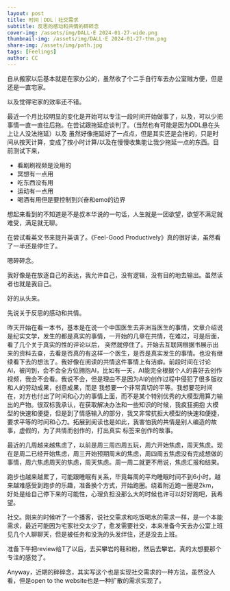 ```yaml
---
layout: post
title: 时间｜DDL｜社交需求
subtitle: 反思的感动和共情的碎碎念
cover-img: /assets/img/DALL·E 2024-01-27-wide.png
thumbnail-img: /assets/img/DALL·E 2024-01-27-thm.png
share-img: /assets/img/path.jpg
tags: [Feelings]
author: CC
---
```


自从搬家以后基本就是在家办公的，虽然收了个二手自行车去办公室贼方便，但是还是一直宅家。

以及觉得宅家的效率还不错。

最近一个月比较明显的变化是开始可以专注一段时间开始做事了，以及，可以少把事情一直一直往后拖。在尝试跟拖延症谈判了。（当然也有可能是因为DDL悬在头上让人没法拖延）以及
虽然好像拖延好了一点点，但是其实还是会拖的，只是时间从按天计算，变成了按小时计算/以及在慢慢收集能让我少拖延一点的东西。目前测试下来，
* 看剧刷视频是没用的
* 冥想有一点用
* 吃东西没有用
* 运动有一点用
* 喝酒有用但是要控制到兴奋和emo的边界

想起来看到的不知道是不是叔本华说的一句话，人生就是一团欲望，欲望不满足就难受，满足就无聊。

在尝试看英文书来提升英语了。《Feel-Good Productively》真的很好读，虽然看了一半还是停住了。

嗯碎碎念。

我好像是在放逐自己的表达，我允许自己，没有逻辑，没有目的地去输出。虽然读者也就是我自己。

好的从头来。

先说关于反思的感动和共情。

昨天开始在看一本书，基本是在说一个中国医生去非洲当医生的事情，文章介绍说是纪实文学，发生的都是真实的事情，一开始的几章在共情，在难过，可是后面，看了几个关于真实的性的评论以后，
突然就停住了。开始去互联网根据书展示出来的资料去查，去看是否真的有这样一个医生，是否是真实发生的事情。也没有继续看下去的想法了。我好像在阅读的共情这件事情上有洁癖。前段时间在讨论
AI，被问到，会不会全方位拥抱AI，比如有一天，AI能完全根据个人的喜好去创作视频，我会不会看。我说不会，但是理由不是因为AI的创作过程中侵犯了很多版权和人的劳动成果，创意成果，而是
我想要一个非常真切的平等。我想要花时间在，对方也付出了时间和心力的事情上面，而不是某个特别优秀的大模型用算力输出的产物。很双标我承认，在获取解决办法和一些知识的时候，我疯狂拥抱
大模型的快速和便捷，但是到了情感输入的部分，我又非常抗拒大模型的快速和便捷，要求平等的时间和心力。拓展到阅读也是如此，我害怕我的共情是别人编造的故事，虚假的，为了共情而创作的，打出真实
标签来创作的故事。

最近的几周越来越焦虑了，以前是周三周四周五玩，周六开始焦虑，周天焦虑。现在是周二已经开始焦虑，周三开始预期周末的焦虑，周四周五焦虑没有完成想做的事情，周六焦虑周天的焦虑，周天焦虑。周一周二就更不用说，焦虑汇报和结果。

跑步也越来越累了，可能跟睡眠有关系，毕竟每周的平均睡眠时间不到6小时。越来越难感受到跑步的乐趣，准备换个方式，开始跑圈。绕着附近跑一圈是2km，好处是给自己停下来的可能性，心理负担没那么大的时候也许可以好好跑吧，我希望。

社交。刚来的时候听了一个播客，说社交需求和吃饭喝水的需求一样，是一个本能需求，最近可能因为宅家社交太少了，愈发需要社交，本来准备今天去办公室上班见几个人聊聊天，但是被任务和没洗的头发绊住，还是没去上班。

准备下午把review给T了以后，去买攀岩的鞋和粉，然后去攀岩。真的太想要那个专注的感觉了。

Anyway，近期的碎碎念，其实写这个也是实现社交需求的一种方法，虽然没人看，但是open to the website也是一种扩散的需求实现了。
